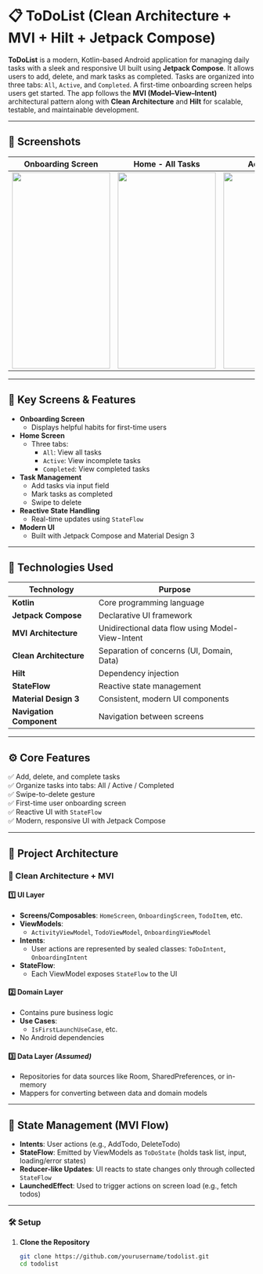 # 📋 ToDoList (Clean Architecture + MVI + Hilt + Jetpack Compose)

**ToDoList** is a modern, Kotlin-based Android application for managing daily tasks with a sleek and responsive UI built using **Jetpack Compose**. It allows users to add, delete, and mark tasks as completed. Tasks are organized into three tabs: `All`, `Active`, and `Completed`. A first-time onboarding screen helps users get started. The app follows the **MVI (Model–View–Intent)** architectural pattern along with **Clean Architecture** and **Hilt** for scalable, testable, and maintainable development.

---

## 📸 Screenshots

| Onboarding Screen | Home - All Tasks | Active Tasks | Completed Tasks |
|-------------------|------------------|--------------|------------------|
| <img src="screenshots/onboarding.png" width="200" height="400" /> | <img src="screenshots/home_all.png" width="200" height="400" /> | <img src="screenshots/active_tasks.png" width="200" height="400" /> | <img src="screenshots/completed_tasks.png" width="200" height="400" /> |

---

## 📱 Key Screens & Features

- **Onboarding Screen**
  - Displays helpful habits for first-time users
- **Home Screen**
  - Three tabs:  
    - `All`: View all tasks  
    - `Active`: View incomplete tasks  
    - `Completed`: View completed tasks
- **Task Management**
  - Add tasks via input field
  - Mark tasks as completed
  - Swipe to delete
- **Reactive State Handling**
  - Real-time updates using `StateFlow`
- **Modern UI**
  - Built with Jetpack Compose and Material Design 3

---

## 🧠 Technologies Used

| Technology | Purpose |
|------------|---------|
| **Kotlin** | Core programming language |
| **Jetpack Compose** | Declarative UI framework |
| **MVI Architecture** | Unidirectional data flow using Model-View-Intent |
| **Clean Architecture** | Separation of concerns (UI, Domain, Data) |
| **Hilt** | Dependency injection |
| **StateFlow** | Reactive state management |
| **Material Design 3** | Consistent, modern UI components |
| **Navigation Component** | Navigation between screens |

---

## ⚙️ Core Features

✅ Add, delete, and complete tasks  
✅ Organize tasks into tabs: All / Active / Completed  
✅ Swipe-to-delete gesture  
✅ First-time user onboarding screen  
✅ Reactive UI with `StateFlow`  
✅ Modern, responsive UI with Jetpack Compose  

---

## 🧱 Project Architecture

### 🧩 Clean Architecture + MVI

#### 1️⃣ UI Layer
- **Screens/Composables**: `HomeScreen`, `OnboardingScreen`, `TodoItem`, etc.
- **ViewModels**:  
  - `ActivityViewModel`, `TodoViewModel`, `OnboardingViewModel`
- **Intents**:  
  - User actions are represented by sealed classes: `ToDoIntent`, `OnboardingIntent`
- **StateFlow**:  
  - Each ViewModel exposes `StateFlow` to the UI

#### 2️⃣ Domain Layer
- Contains pure business logic
- **Use Cases**:
  - `IsFirstLaunchUseCase`, etc.
- No Android dependencies

#### 3️⃣ Data Layer *(Assumed)*
- Repositories for data sources like Room, SharedPreferences, or in-memory
- Mappers for converting between data and domain models

---

## 🔁 State Management (MVI Flow)

- **Intents**: User actions (e.g., AddTodo, DeleteTodo)
- **StateFlow**: Emitted by ViewModels as `ToDoState` (holds task list, input, loading/error states)
- **Reducer-like Updates**: UI reacts to state changes only through collected `StateFlow`
- **LaunchedEffect**: Used to trigger actions on screen load (e.g., fetch todos)

---


### 🛠 Setup

1. **Clone the Repository**
   ```bash
   git clone https://github.com/yourusername/todolist.git
   cd todolist
